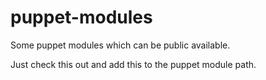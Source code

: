 puppet-modules
==============

Some puppet modules which can be public available.

Just check this out and add this to the puppet module path.
